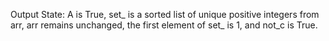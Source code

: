 Output State: A is True, set_ is a sorted list of unique positive integers from arr, arr remains unchanged, the first element of set_ is 1, and not_c is True.